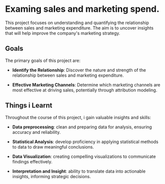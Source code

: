 # Examing sales and marketing spend.
This project focuses on understanding and quantifying the relationship between sales and marketing expenditure. The aim is to uncover insights that will help improve the company's marketing strategy. 


## Goals
The primary goals of this project are:

- **Identify the Relationship**: Discover the nature and strength of the relationship between sales and marketing expenditure.

- **Effective Marketing Channels**: Determine which marketing channels are most effective at driving sales, potentially through attribution modeling.


## Things i Learnt
Throughout the course of this project, i gain valuable insights and skills:

- **Data preprocessing**: clean and preparing data for analysis, ensuring accuracy and reliability.

- **Statistical Analysis**: develop proficiency in applying statistical methods to data to draw meaningful conclusions.

- **Data Visualization**: creating compelling visualizations to communicate findings effectively.

- **Interpretation and Insight**: ability to translate data into actionable insights, informing strategic decisions.







